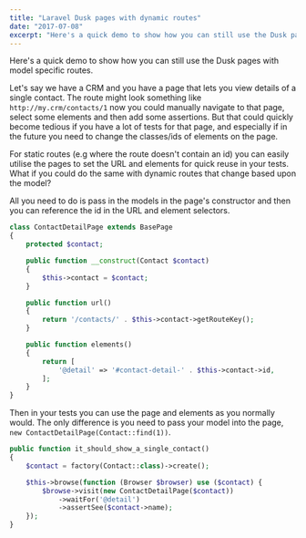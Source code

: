 ```yaml
---
title: "Laravel Dusk pages with dynamic routes"
date: "2017-07-08"
excerpt: "Here's a quick demo to show how you can still use the Dusk pages with model specific routes. Lets say we have a CRM and you have a page that lets you view details of a single contact. The route might look something like http://my.crm/contacts/1 now you could manually navigate to that page, select some elements"
---
```


Here's a quick demo to show how you can still use the Dusk pages with model specific routes.

Let's say we have a CRM and you have a page that lets you view details of a single contact. The route might look something like `http://my.crm/contacts/1` now you could manually navigate to that page, select some elements and then add some assertions. But that could quickly become tedious if you have a lot of tests for that page, and especially if in the future you need to change the classes/ids of elements on the page.

For static routes (e.g where the route doesn't contain an id) you can easily utilise the pages to set the URL and elements for quick reuse in your tests. What if you could do the same with dynamic routes that change based upon the model?

All you need to do is pass in the models in the page's constructor and then you can reference the id in the URL and element selectors.

```php
class ContactDetailPage extends BasePage
{
    protected $contact;

    public function __construct(Contact $contact)
    {
        $this->contact = $contact;
    }

    public function url()
    {
        return '/contacts/' . $this->contact->getRouteKey();
    }

    public function elements()
    {
        return [
            '@detail' => '#contact-detail-' . $this->contact->id,
        ];
    }
}
```

Then in your tests you can use the page and elements as you normally would. The only difference is you need to pass your model into the page, `new ContactDetailPage(Contact::find(1))`.

```php
public function it_should_show_a_single_contact()
{
    $contact = factory(Contact::class)->create();

    $this->browse(function (Browser $browser) use ($contact) {
        $browse->visit(new ContactDetailPage($contact))
            ->waitFor('@detail')
            ->assertSee($contact->name);
    });
}
```
